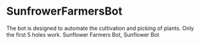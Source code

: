 # SunfrowerFarmersBot
The bot is designed to automate the cultivation and picking of plants. Only the first 5 holes work. Sunflower Farmers Bot, Sunflower Bot
